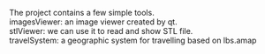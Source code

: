 The project contains a few simple tools.  
imagesViewer: an image viewer created by qt.  
stlViewer: we can use it to read and show STL file.  
travelSystem: a geographic system for travelling based on lbs.amap  
